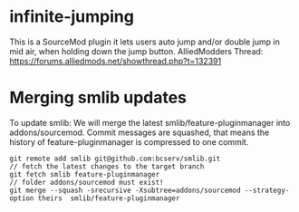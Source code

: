 infinite-jumping
================
This is a SourceMod plugin it lets users auto jump and/or double jump in mid air, when holding down the jump button.
AlliedModders Thread: https://forums.alliedmods.net/showthread.php?t=132391

Merging smlib updates
================
To update smlib: We will merge the latest smlib/feature-pluginmanager into addons/sourcemod.
Commit messages are squashed, that means the history of feature-pluginmanager is compressed to one commit.
```
git remote add smlib git@github.com:bcserv/smlib.git
// fetch the latest changes to the target branch
git fetch smlib feature-pluginmanager
// folder addons/sourcemod must exist!
git merge --squash -srecursive -Xsubtree=addons/sourcemod --strategy-option theirs  smlib/feature-pluginmanager
```
